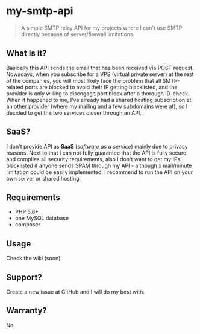 # my-smtp-api
> A simple SMTP relay API for my projects where I can't use SMTP directly because of server/firewall limitations.

## What is it?
Basically this API sends the email that has been received via POST request.
Nowadays, when you subscribe for a VPS (virtual private server) at the rest of the companies, you will most likely face the problem that all SMTP-related ports are blocked to avoid their IP getting blacklisted, and the provider is only willing to disengage port block after a thorough ID-check.
When it happened to me, I've already had a shared hosting subscription at an other provider (where my mailing and a few subdomains were at), so I decided to get the two services closer through an API.

## SaaS?
I don't provide API as **SaaS** (*software as a service*) mainly due to privacy reasons. Next to that I can not fully guarantee that the API is fully secure and complies all security requirements, also I don't want to get my IPs blacklisted if anyone sends SPAM through my API - although x mail/minute limitation could be easily implemented.
I recommend to run the API on your own server or shared hosting.

## Requirements
- PHP 5.6+
- one MySQL database
- composer
 
## Usage
Check the wiki (soon).

## Support?
Create a new issue at GitHub and I will do my best with.

## Warranty?
No.
